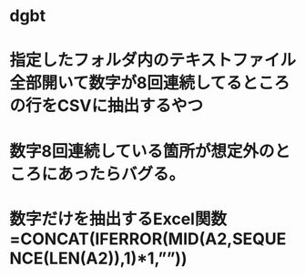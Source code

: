 # dgbt
# 指定したフォルダ内のテキストファイル全部開いて数字が8回連続してるところの行をCSVに抽出するやつ
# 数字8回連続している箇所が想定外のところにあったらバグる。
# 数字だけを抽出するExcel関数=CONCAT(IFERROR(MID(A2,SEQUENCE(LEN(A2)),1)*1,””))
